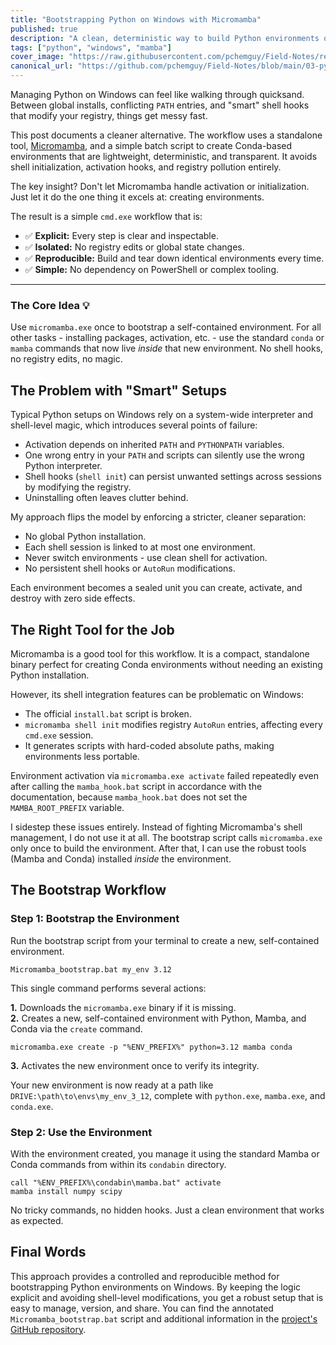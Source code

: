 ```yaml
---
title: "Bootstrapping Python on Windows with Micromamba"
published: true
description: "A clean, deterministic way to build Python environments on Windows without shell hooks, registry edits, or broken installers. Use Micromamba only for what it does best."
tags: ["python", "windows", "mamba"]
cover_image: "https://raw.githubusercontent.com/pchemguy/Field-Notes/refs/heads/main/03-python-env-windows/visw.jpg"
canonical_url: "https://github.com/pchemguy/Field-Notes/blob/main/03-python-env-windows/README.md"
---
```


Managing Python on Windows can feel like walking through quicksand. Between global installs, conflicting `PATH` entries, and "smart" shell hooks that modify your registry, things get messy fast.

This post documents a cleaner alternative. The workflow uses a standalone tool, [Micromamba](https://github.com/mamba-org/micromamba-releases), and a simple batch script to create Conda-based environments that are lightweight, deterministic, and transparent. It avoids shell initialization, activation hooks, and registry pollution entirely.

The key insight? Don't let Micromamba handle activation or initialization. Just let it do the one thing it excels at: creating environments.

The result is a simple `cmd.exe` workflow that is:
- ✅ **Explicit:** Every step is clear and inspectable.
- ✅ **Isolated:** No registry edits or global state changes.
- ✅ **Reproducible:** Build and tear down identical environments every time.
- ✅ **Simple:** No dependency on PowerShell or complex tooling.

---

### The Core Idea 💡

Use `micromamba.exe` once to bootstrap a self-contained environment. For all other tasks - installing packages, activation, etc. - use the standard `conda` or `mamba` commands that now live *inside* that new environment. No shell hooks, no registry edits, no magic.

## The Problem with "Smart" Setups

Typical Python setups on Windows rely on a system-wide interpreter and shell-level magic, which introduces several points of failure:
- Activation depends on inherited `PATH` and `PYTHONPATH` variables.
- One wrong entry in your `PATH` and scripts can silently use the wrong Python interpreter.
- Shell hooks (`shell init`) can persist unwanted settings across sessions by modifying the registry.
- Uninstalling often leaves clutter behind.

My approach flips the model by enforcing a stricter, cleaner separation:
- No global Python installation.
- Each shell session is linked to at most one environment.
- Never switch environments - use clean shell for activation.
- No persistent shell hooks or `AutoRun` modifications.

Each environment becomes a sealed unit you can create, activate, and destroy with zero side effects.

## The Right Tool for the Job

Micromamba is a good tool for this workflow. It is a compact, standalone binary perfect for creating Conda environments without needing an existing Python installation.

However, its shell integration features can be problematic on Windows:
- The official `install.bat` script is broken.
- `micromamba shell init` modifies registry `AutoRun` entries, affecting every `cmd.exe` session.
- It generates scripts with hard-coded absolute paths, making environments less portable.

Environment activation via `micromamba.exe activate` failed repeatedly even after calling the `mamba_hook.bat` script in accordance with the documentation, because `mamba_hook.bat` does not set the `MAMBA_ROOT_PREFIX` variable.

I sidestep these issues entirely. Instead of fighting Micromamba's shell management, I do not use it at all. The bootstrap script calls `micromamba.exe` only once to build the environment. After that, I can use the robust tools (Mamba and Conda) installed *inside* the environment.

## The Bootstrap Workflow

### Step 1: Bootstrap the Environment

Run the bootstrap script from your terminal to create a new, self-contained environment.

```batch
Micromamba_bootstrap.bat my_env 3.12
```

This single command performs several actions:

**1.** Downloads the `micromamba.exe` binary if it is missing.  
**2.** Creates a new, self-contained environment with Python, Mamba, and Conda via the `create` command.

```batch
micromamba.exe create -p "%ENV_PREFIX%" python=3.12 mamba conda
```
  
**3.** Activates the new environment once to verify its integrity.

Your new environment is now ready at a path like `DRIVE:\path\to\envs\my_env_3_12`, complete with `python.exe`, `mamba.exe`, and `conda.exe`.

### Step 2: Use the Environment

With the environment created, you manage it using the standard Mamba or Conda commands from within its `condabin` directory.

```batch
call "%ENV_PREFIX%\condabin\mamba.bat" activate
mamba install numpy scipy
```

No tricky commands, no hidden hooks. Just a clean environment that works as expected.

## Final Words

This approach provides a controlled and reproducible method for bootstrapping Python environments on Windows. By keeping the logic explicit and avoiding shell-level modifications, you get a robust setup that is easy to manage, version, and share. You can find the annotated `Micromamba_bootstrap.bat` script and additional information in the [project's GitHub repository](https://github.com/pchemguy/Field-Notes/blob/main/03-python-env-windows/README.md).
